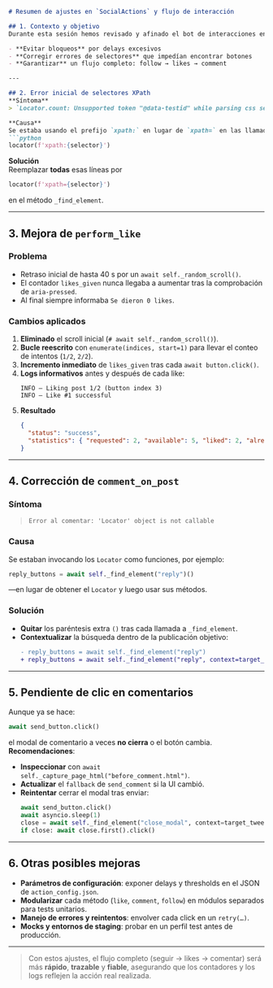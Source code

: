 ```markdown
# Resumen de ajustes en `SocialActions` y flujo de interacción

## 1. Contexto y objetivo
Durante esta sesión hemos revisado y afinado el bot de interacciones en X.com (`SocialActions`), buscando:

- **Evitar bloqueos** por delays excesivos  
- **Corregir errores de selectores** que impedían encontrar botones  
- **Garantizar** un flujo completo: follow → likes → comment  

---

## 2. Error inicial de selectores XPath
**Síntoma**  
> `Locator.count: Unsupported token "@data-testid" while parsing css selector "xpath://button[@data-testid="like"]"`

**Causa**  
Se estaba usando el prefijo `xpath:` en lugar de `xpath=` en las llamadas a  
```python
locator(f'xpath:{selector}')
```

**Solución**  
Reemplazar **todas** esas líneas por  
```python
locator(f'xpath={selector}')
```
en el método `_find_element`.

---

## 3. Mejora de `perform_like`
### Problema
- Retraso inicial de hasta 40 s por un `await self._random_scroll()`.  
- El contador `likes_given` nunca llegaba a aumentar tras la comprobación de `aria-pressed`.  
- Al final siempre informaba `Se dieron 0 likes`.

### Cambios aplicados
1. **Eliminado** el scroll inicial (`# await self._random_scroll()`).  
2. **Bucle reescrito** con `enumerate(indices, start=1)` para llevar el conteo de intentos (`1/2`, `2/2`).  
3. **Incremento inmediato** de `likes_given` tras cada `await button.click()`.  
4. **Logs informativos** antes y después de cada like:
   ```text
   INFO — Liking post 1/2 (button index 3)
   INFO — Like #1 successful
   ```
5. **Resultado**  
   ```json
   {
     "status": "success",
     "statistics": { "requested": 2, "available": 5, "liked": 2, "already_liked": 0 }
   }
   ```

---

## 4. Corrección de `comment_on_post`
### Síntoma
> `Error al comentar: 'Locator' object is not callable`

### Causa
Se estaban invocando los `Locator` como funciones, por ejemplo:
```python
reply_buttons = await self._find_element("reply")()
```
—en lugar de obtener el `Locator` y luego usar sus métodos.

### Solución
- **Quitar** los paréntesis extra `()` tras cada llamada a `_find_element`.  
- **Contextualizar** la búsqueda dentro de la publicación objetivo:
  ```diff
  - reply_buttons = await self._find_element("reply")
  + reply_buttons = await self._find_element("reply", context=target_tweet)
  ```

---

## 5. Pendiente de clic en comentarios
Aunque ya se hace:
```python
await send_button.click()
```
el modal de comentario a veces **no cierra** o el botón cambia.  
**Recomendaciones**:
- **Inspeccionar** con `await self._capture_page_html("before_comment.html")`.  
- **Actualizar** el `fallback` de `send_comment` si la UI cambió.  
- **Reintentar** cerrar el modal tras enviar:
  ```python
  await send_button.click()
  await asyncio.sleep(1)
  close = await self._find_element("close_modal", context=target_tweet)
  if close: await close.first().click()
  ```

---

## 6. Otras posibles mejoras
- **Parámetros de configuración**: exponer delays y thresholds en el JSON de `action_config.json`.  
- **Modularizar** cada método (`like`, `comment`, `follow`) en módulos separados para tests unitarios.  
- **Manejo de errores y reintentos**: envolver cada click en un `retry(…)`.  
- **Mocks y entornos de staging**: probar en un perfil test antes de producción.  

---

> Con estos ajustes, el flujo completo (seguir → likes → comentar) será más **rápido**, **trazable** y **fiable**, asegurando que los contadores y los logs reflejen la acción real realizada.